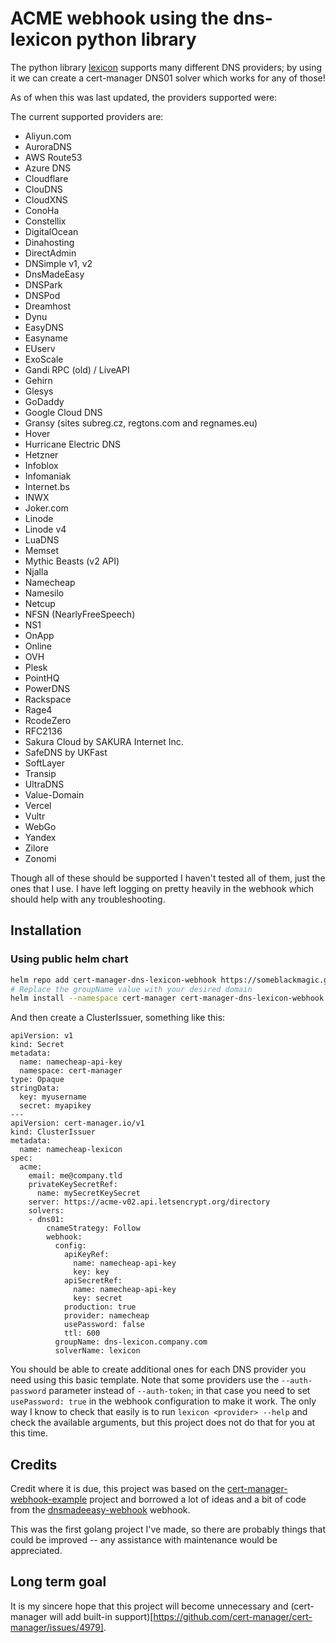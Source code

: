 # ACME webhook using the dns-lexicon python library

The python library [lexicon](https://pypi.org/project/dns-lexicon/) supports many different
DNS providers; by using it we can create a cert-manager DNS01 solver which works for any of those!

As of when this was last updated, the providers supported were:

The current supported providers are:

* Aliyun.com
* AuroraDNS
* AWS Route53
* Azure DNS
* Cloudflare
* ClouDNS
* CloudXNS
* ConoHa
* Constellix
* DigitalOcean
* Dinahosting
* DirectAdmin
* DNSimple v1, v2
* DnsMadeEasy
* DNSPark
* DNSPod
* Dreamhost
* Dynu
* EasyDNS
* Easyname
* EUserv
* ExoScale
* Gandi RPC (old) / LiveAPI
* Gehirn
* Glesys
* GoDaddy
* Google Cloud DNS
* Gransy (sites subreg.cz, regtons.com and regnames.eu)
* Hover
* Hurricane Electric DNS
* Hetzner
* Infoblox
* Infomaniak
* Internet.bs
* INWX
* Joker.com
* Linode
* Linode v4
* LuaDNS
* Memset
* Mythic Beasts (v2 API)
* Njalla
* Namecheap
* Namesilo
* Netcup
* NFSN (NearlyFreeSpeech)
* NS1
* OnApp
* Online
* OVH
* Plesk
* PointHQ
* PowerDNS
* Rackspace
* Rage4
* RcodeZero
* RFC2136
* Sakura Cloud by SAKURA Internet Inc.
* SafeDNS by UKFast
* SoftLayer
* Transip
* UltraDNS
* Value-Domain
* Vercel
* Vultr
* WebGo
* Yandex
* Zilore
* Zonomi

Though all of these should be supported I haven't tested all of them, just the
ones that I use. I have left logging on pretty heavily in the webhook which should
help with any troubleshooting.

Installation
------------

### Using public helm chart
```bash
helm repo add cert-manager-dns-lexicon-webhook https://someblackmagic.github.io/cert-manager-dns-lexicon-webhook/
# Replace the groupName value with your desired domain
helm install --namespace cert-manager cert-manager-dns-lexicon-webhook cert-manager-dns-lexicon-webhook/cert-manager-dns-lexicon-webhook --set groupName=acme.bunny.net
```

And then create a ClusterIssuer, something like this:

    apiVersion: v1
    kind: Secret
    metadata:
      name: namecheap-api-key
      namespace: cert-manager
    type: Opaque
    stringData:
      key: myusername
      secret: myapikey
    ---
    apiVersion: cert-manager.io/v1
    kind: ClusterIssuer
    metadata:
      name: namecheap-lexicon
    spec:
      acme:
        email: me@company.tld
        privateKeySecretRef:
          name: mySecretKeySecret
        server: https://acme-v02.api.letsencrypt.org/directory
        solvers:
        - dns01:
            cnameStrategy: Follow
            webhook:
              config:
                apiKeyRef:
                  name: namecheap-api-key
                  key: key
                apiSecretRef:
                  name: namecheap-api-key
                  key: secret
                production: true
                provider: namecheap
                usePassword: false
                ttl: 600
              groupName: dns-lexicon.company.com
              solverName: lexicon

You should be able to create additional ones for each DNS provider you need using this basic template. Note that some providers
use the `--auth-password` parameter instead of `--auth-token`; in that case you need to set `usePassword: true` in the webhook
configuration to make it work. The only way I know to check that easily is to run `lexicon <provider> --help` and check the
available arguments, but this project does not do that for you at this time.

Credits
-------

Credit where it is due, this project was based on the [cert-manager-webhook-example](https://github.com/cert-manager/webhook-example)
project and borrowed a lot of ideas and a bit of code from the [dnsmadeeasy-webhook](https://github.com/k8s-at-home/dnsmadeeasy-webhook) webhook.

This was the first golang project I've made, so there are probably things that could be improved -- any assistance with maintenance would be appreciated.

Long term goal
--------------

It is my sincere hope that this project will become unnecessary and (cert-manager will add built-in support)[https://github.com/cert-manager/cert-manager/issues/4979].
